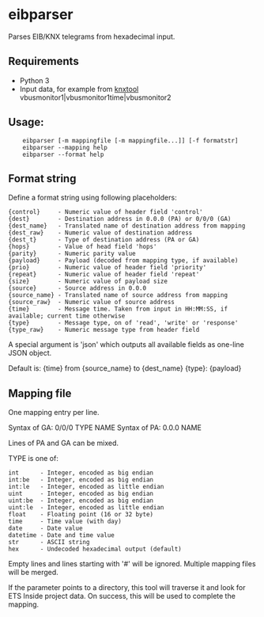 # eibparser

Parses EIB/KNX telegrams from hexadecimal input.

## Requirements

 * Python 3
 * Input data, for example from [knxtool](https://github.com/knxd/knxd) vbusmonitor1|vbusmonitor1time|vbusmonitor2

## Usage:

```
	eibparser [-m mappingfile [-m mappingfile...]] [-f formatstr]
	eibparser --mapping help
	eibparser --format help
```

## Format string

Define a format string using following placeholders:

    {control}     - Numeric value of header field 'control'
    {dest}        - Destination address in 0.0.0 (PA) or 0/0/0 (GA)
    {dest_name}   - Translated name of destination address from mapping
    {dest_raw}    - Numeric value of destination address
    {dest_t}      - Type of destination address (PA or GA)
    {hops}        - Value of head field 'hops'
    {parity}      - Numeric parity value
    {payload}     - Payload (decoded from mapping type, if available)
    {prio}        - Numeric value of header field 'priority'
    {repeat}      - Numeric value of header field 'repeat'
    {size}        - Numeric value of payload size
    {source}      - Source address in 0.0.0
    {source_name} - Translated name of source address from mapping
    {source_raw}  - Numeric value of source address
    {time}        - Message time. Taken from input in HH:MM:SS, if available; current time otherwise
    {type}        - Message type, on of 'read', 'write' or 'response'
    {type_raw}    - Numeric message type from header field

A special argument is 'json' which outputs all available fields as one-line JSON object.

Default is:
{time} from {source\_name} to {dest\_name} {type}: {payload}

## Mapping file
One mapping entry per line.

   Syntax of GA: 0/0/0 TYPE NAME
   Syntax of PA: 0.0.0 NAME

Lines of PA and GA can be mixed.

TYPE is one of:

    int      - Integer, encoded as big endian
    int:be   - Integer, encoded as big endian
    int:le   - Integer, encoded as little endian
    uint     - Integer, encoded as big endian
    uint:be  - Integer, encoded as big endian
    uint:le  - Integer, encoded as little endian
    float    - Floating point (16 or 32 byte)
    time     - Time value (with day)
    date     - Date value
    datetime - Date and time value
    str      - ASCII string
    hex      - Undecoded hexadecimal output (default)

Empty lines and lines starting with '#' will be ignored.
Multiple mapping files will be merged.

If the parameter points to a directory, this tool will
traverse it and look for ETS Inside project data.
On success, this will be used to complete the mapping.

